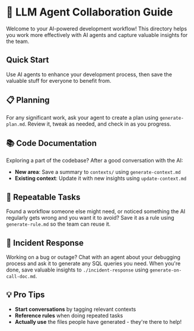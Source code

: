# 🤖 LLM Agent Collaboration Guide

Welcome to your AI-powered development workflow! This directory helps you work more effectively with AI agents and capture valuable insights for the team.

## Quick Start

Use AI agents to enhance your development process, then save the valuable stuff for everyone to benefit from.

## 📋 Planning

For any significant work, ask your agent to create a plan using `generate-plan.md`. Review it, tweak as needed, and check in as you progress.

## 📚 Code Documentation

Exploring a part of the codebase? After a good conversation with the AI:

- **New area**: Save a summary to `contexts/` using `generate-context.md`
- **Existing context**: Update it with new insights using `update-context.md`

## 🔄 Repeatable Tasks

Found a workflow someone else might need, or noticed something the AI regularly gets wrong and you want it to avoid? Save it as a rule using `generate-rule.md` so the team can reuse it.

## 🚨 Incident Response

Working on a bug or outage? Chat with an agent about your debugging process and ask it to generate any SQL queries you need. When you're done, save valuable insights to `./incident-response` using `generate-on-call-doc.md`.

## 💡 Pro Tips

- **Start conversations** by tagging relevant contexts
- **Reference rules** when doing repeated tasks
- **Actually use** the files people have generated - they're there to help!
